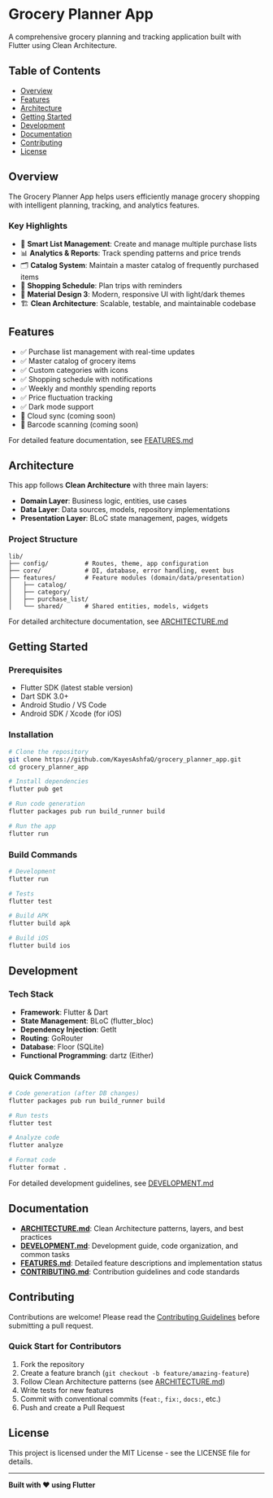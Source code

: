 # Grocery Planner App

A comprehensive grocery planning and tracking application built with Flutter using Clean Architecture.

## Table of Contents

- [Overview](#overview)
- [Features](#features)
- [Architecture](#architecture)
- [Getting Started](#getting-started)
- [Development](#development)
- [Documentation](#documentation)
- [Contributing](#contributing)
- [License](#license)

## Overview

The Grocery Planner App helps users efficiently manage grocery shopping with intelligent planning, tracking, and analytics features.

### Key Highlights

- 📝 **Smart List Management**: Create and manage multiple purchase lists
- 📊 **Analytics & Reports**: Track spending patterns and price trends
- 🗂️ **Catalog System**: Maintain a master catalog of frequently purchased items
- 📅 **Shopping Schedule**: Plan trips with reminders
- 🎨 **Material Design 3**: Modern, responsive UI with light/dark themes
- 🏗️ **Clean Architecture**: Scalable, testable, and maintainable codebase

## Features

- ✅ Purchase list management with real-time updates
- ✅ Master catalog of grocery items
- ✅ Custom categories with icons
- ✅ Shopping schedule with notifications
- ✅ Weekly and monthly spending reports
- ✅ Price fluctuation tracking
- ✅ Dark mode support
- 🚧 Cloud sync (coming soon)
- 🚧 Barcode scanning (coming soon)

For detailed feature documentation, see [FEATURES.md](docs/FEATURES.md)

## Architecture

This app follows **Clean Architecture** with three main layers:

- **Domain Layer**: Business logic, entities, use cases
- **Data Layer**: Data sources, models, repository implementations
- **Presentation Layer**: BLoC state management, pages, widgets

### Project Structure

```text
lib/
├── config/          # Routes, theme, app configuration
├── core/            # DI, database, error handling, event bus
├── features/        # Feature modules (domain/data/presentation)
│   ├── catalog/
│   ├── category/
│   ├── purchase_list/
│   └── shared/      # Shared entities, models, widgets
```

For detailed architecture documentation, see [ARCHITECTURE.md](docs/ARCHITECTURE.md)

## Getting Started

### Prerequisites

- Flutter SDK (latest stable version)
- Dart SDK 3.0+
- Android Studio / VS Code
- Android SDK / Xcode (for iOS)

### Installation

```bash
# Clone the repository
git clone https://github.com/KayesAshfaQ/grocery_planner_app.git
cd grocery_planner_app

# Install dependencies
flutter pub get

# Run code generation
flutter packages pub run build_runner build

# Run the app
flutter run
```

### Build Commands

```bash
# Development
flutter run

# Tests
flutter test

# Build APK
flutter build apk

# Build iOS
flutter build ios
```

## Development

### Tech Stack

- **Framework**: Flutter & Dart
- **State Management**: BLoC (flutter_bloc)
- **Dependency Injection**: GetIt
- **Routing**: GoRouter
- **Database**: Floor (SQLite)
- **Functional Programming**: dartz (Either)

### Quick Commands

```bash
# Code generation (after DB changes)
flutter packages pub run build_runner build

# Run tests
flutter test

# Analyze code
flutter analyze

# Format code
flutter format .
```

For detailed development guidelines, see [DEVELOPMENT.md](docs/DEVELOPMENT.md)

## Documentation

- **[ARCHITECTURE.md](docs/ARCHITECTURE.md)**: Clean Architecture patterns, layers, and best practices
- **[DEVELOPMENT.md](docs/DEVELOPMENT.md)**: Development guide, code organization, and common tasks
- **[FEATURES.md](docs/FEATURES.md)**: Detailed feature descriptions and implementation status
- **[CONTRIBUTING.md](docs/CONTRIBUTING.md)**: Contribution guidelines and code standards

## Contributing

Contributions are welcome! Please read the [Contributing Guidelines](docs/CONTRIBUTING.md) before submitting a pull request.

### Quick Start for Contributors

1. Fork the repository
2. Create a feature branch (`git checkout -b feature/amazing-feature`)
3. Follow Clean Architecture patterns (see [ARCHITECTURE.md](docs/ARCHITECTURE.md))
4. Write tests for new features
5. Commit with conventional commits (`feat:`, `fix:`, `docs:`, etc.)
6. Push and create a Pull Request

## License

This project is licensed under the MIT License - see the LICENSE file for details.

---

**Built with ❤️ using Flutter**
